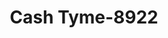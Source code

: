 ---
f_zip-code: 36701
f_state-code: AL
title: Cash Tyme-8922
f_phone: 334-418-4630
f_city-only: Selma
f_address: 535 Broad Street Selma
f_location-unique-id: '8922'
slug: cash-tyme-8922
updated-on: '2024-05-30T13:46:58.046Z'
created-on: '2024-05-30T13:36:59.803Z'
published-on: '2024-05-30T13:54:32.469Z'
f_city-state: cms/city/selma-al.md
f_company: cms/company/cash-tyme.md
f_state: cms/state/alabama.md
layout: '[payday-loan].html'
tags: payday-loan
---